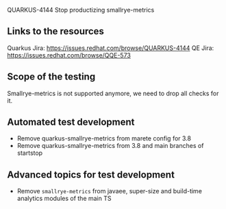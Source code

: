 QUARKUS-4144 Stop productizing smallrye-metrics

## Links to the resources
Quarkus Jira: https://issues.redhat.com/browse/QUARKUS-4144
QE Jira: https://issues.redhat.com/browse/QQE-573


## Scope of the testing
Smallrye-metrics is not supported anymore, we need to drop all checks for it.


## Automated test development
- Remove quarkus-smallrye-metrics from marete config for 3.8
- Remove quarkus-smallrye-metrics from 3.8 and main branches of startstop

## Advanced topics for test development
 - Remove `smallrye-metrics` from javaee, super-size and build-time analytics modules of the main TS
